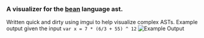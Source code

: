 ### A visualizer for the [bean](https://github.com/maxkunes/bean) language ast.
Written quick and dirty using imgui to help visualize complex ASTs.
Example output given the input `var x = 7 * (6/3 + 55) ^ 12`
![Example Output](https://i.imgur.com/vQ3b1Pn.png)